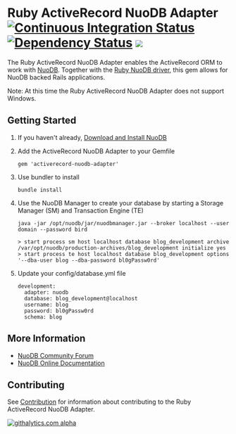 # Ruby ActiveRecord NuoDB Adapter [<img src="https://secure.travis-ci.org/nuodb/ruby-activerecord-nuodb-adapter.png?branch=master" alt="Continuous Integration Status" />](http://travis-ci.org/nuodb/ruby-activerecord-nuodb-adapter) [<img src="https://gemnasium.com/nuodb/ruby-activerecord-nuodb-adapter.png?travis" alt="Dependency Status" />](https://gemnasium.com/nuodb/ruby-activerecord-nuodb-adapter) [<img src="https://codeclimate.com/github/nuodb/ruby-activerecord-nuodb-adapter.png" />](https://codeclimate.com/github/nuodb/ruby-activerecord-nuodb-adapter)

The Ruby ActiveRecord NuoDB Adapter enables the ActiveRecord ORM to work with [NuoDB](http://nuodb.com/). Together with the [Ruby NuoDB driver](https://github.com/nuodb/ruby-nuodb), this gem allows for NuoDB backed Rails applications.

Note: At this time the Ruby ActiveRecord NuoDB Adapter does not support Windows.

## Getting Started

1.  If you haven't already, [Download and Install NuoDB](http://nuodb.com/download-nuodb/)

2.  Add the ActiveRecord NuoDB Adapter to your Gemfile

        gem 'activerecord-nuodb-adapter'

3.  Use bundler to install

        bundle install

4.  Use the NuoDB Manager to create your database by starting a Storage
    Manager (SM) and Transaction Engine (TE)

        java -jar /opt/nuodb/jar/nuodbmanager.jar --broker localhost --user domain --password bird

        > start process sm host localhost database blog_development archive /var/opt/nuodb/production-archives/blog_development initialize yes
        > start process te host localhost database blog_development options '--dba-user blog --dba-password bl0gPassw0rd'

5.  Update your config/database.yml file

        development:
          adapter: nuodb
          database: blog_development@localhost
          username: blog
          password: bl0gPassw0rd
          schema: blog


## More Information

*   [NuoDB Community Forum](http://www.nuodb.com/community/forum.php)
*   [NuoDB Online Documentation](http://www.nuodb.com/community/documentation.php)


## Contributing

See [Contribution](CONTRIBUTION.md) for information about contributing to
the Ruby ActiveRecord NuoDB Adapter.

[![githalytics.com alpha](https://cruel-carlota.pagodabox.com/48a7777cbd0353a0b8e4cb380f2e530f "githalytics.com")](http://githalytics.com/nuodb/ruby-activerecord-nuodb-adapter)

